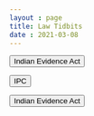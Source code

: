 ```yaml
---
layout : page
title: Law Tidbits
date : 2021-03-08
---
```


<script type="text/javascript" src="/scripts/ali.js"></script>

<button onclick="expand('iea')"> Indian Evidence Act   </button>

<div id="iea" style="display:none">

Section 3 : Definitions

Court, Facts, Facts in issue, Relevancy of one fact to another, Evidence,
Primary evidence sec 62(original copies), Secondary evidence sec 63(photocopies & oral evidence)

Whenever it cannot be certainly said in any matter on the basis of evidence produced that a fact is neither proved nor disproved, it will be called 'not proved'.

Section 4 - "May presume." "Shall Presume." "Conclusive proof."

"May presume."-Whenever it is provided by this Act that the Court may presume a fact, it may either regard such fact as proved, unless and until it is disproved, or may call for proof of it: "Shall presume."-Whenever it is directed by this Act that the Court shall presume a fact, it shall regard such fact as proved, unless and until it is disproved: "Conclusive proof."-When one fact is declared by this Act to be conclusive proof of another, the Court shall, on proof of the one fact, regard the other as proved, and shall not allow evidence to be given for the purpose of disproving it.

Direct evidence is one which directly proves fact in issue. Indirect => one can only infer from it 

Testimony : a specific type of evidence (given by a witness)

Sec 32(1) - Dying declaration

Confession (self-admission) is a subset of Admission(-> Secs 17-31 IE Act). Usually Admission is in civil cases, but confession is in criminal cases. Also if A says the circumstances in which he murdered B, he's admitting. But if he DIRECTLY says that he killed B, he confesses. Confession can lead to punishment. But Admiision isn't a conclusive proof, however its an estoppel (as per Sec 31 IE Act). Confession can be judicial (U/S 164 CrPC)(also ref Sec 161 IPC for examn. of witness by police) or extrajudicial.

Section 133. Accomplice.—An accomplice shall be a competent witness against an accused person. But the word accomplice isn't defined in IE Act

#####Burden of proof#####

Sec 101/2/3 : BoP on he who asserts

Sec 105 : BoP on accussed (counter-intuitive) for Gen. Exceptions of IPC 

Sec 107 (30 yrs/dead claimant has BoP) vs 108 (7 yrs/alive claimant has BoP) : Presumption of death: When the question is whether a man is alive or dead, and it is shown that he was alive within thirty years, the burden of proving that he is dead is on the person who affirms it.

Sec 109 : If its shown A & B act as if they have an extant relationship bw them (eg partner, landlord-tenant or principal-agent relationship), bop lies on who denies it

Sec 112 : BoP to prove illegitimate child


</div>

















<button onclick="expand('ipc')"> IPC   </button>

<div id="ipc" style="display:none">

####Dowry death####

Cruelty
Section 498A of the Indian Penal Code defines cruelty.

If a husband or any relative of him causes mental or physical harm to a woman then they will be held punishable under this section.

Punishment will be imprisonment for three years and also will be liable to pay fine.

####Presumption as to Dowry Death####
Section 113B of the Indian Evidence Act, 1872 states about the Presumption as to Dowry Death. If a woman dies in relation with any demand for dowry and it was shown that soon before her death she was subjected to harassment or cruelty by any person. Then the court will assume such a person responsible for her death.

Section 304B of the Indian Penal Code states that if a woman dies within seven years of marriage by any burns or bodily injury or it was revealed that before her marriage she was exposed to cruelty or harassment by her husband or any other relative of the husband in connection to demand dowry then the death of the woman will be considered as a dowry death.
Punishment is 7yrs-life impris

Sec 2 of Dowry Prohibition Act defines Dowry

Sec 306 IPC gives upto 10 yrs impris to abettor of suicide



####Righto private defence in IPC (Secs 96-106)####

Sec 96 : nothing is an offence if done for pvt defence
Sec 97 : extends to life & property
Sec 98 : this right also extends against a mad, immature, confused, etc person
Sec 99 : limitations of this right
Sec 100 : Seven nos. instances where the pvt defender can KILL the assaulter
Sec 103 : Instances where pvt defender can KILL the invader of a property
Sec 106 : When innocent are intermingled with assaulters, still this right is valid

Other General Exceptions :
Sec 76 : done in good faith, or as a mistake of fact, but not a mistake of law
Sec 80 : Accident....eg if driver does road accident, but says brake failed, he's saved u/s 80
Sec 82 : <7yrs aged child


###Culpable homicide & murder###

CH(Sec 299) has 2I,1K & M (sec 300) has 3I*,1K*
sec 300 also specifies 5 cases in which CH isn't murder: pvt defence, public servant, consent, s&g provacation, unpremeditated sudden fight

###Kidnapping & Abduction###

Kidnapping (Sec 359) can be from India or Lawful guardian
Abduction (sec 362) 



#### Chap VA of IPC - Criminal Conspiracy ####

Sec 120A - Criminal Conspiracy defined - Mens rea, secretive, inferred, union of minds, is a substamtive offence under SEc 120B
Sec 121 - openly declaring war
Sec 121A - covert conspiracy
Sec 124A - sedition

#### Offences against public tranquility ####

Sec 141 - Unlawful assembly - if >= 5 people with a common object = 5 options... substantive offence punished u/s 143
Sec 146 - Rioting defined
Sec 159 - Affray defined

</div>














<button onclick="expand('crpc')"> Indian Evidence Act   </button>

<div id="crpc" style="display:none">

##### CrPC Security proceedings to maintain peace & tranquility #####

Sec 107 : Good behaviour bond
Sec 108 : Apprehension
Sec 109 : Suspicious behaviour
Sec 110 : Habitual offenders
Sec 116 : Inquiry by EM 
Sec 122 : Punishment for breach of peace bond

</div>